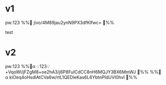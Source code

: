 # v1
pw:123
%%🔐 jivo/4M89jau2ynN9PX3dfKlfwc= 🔐%%

test

# v2
pw:123
%%🔐α 💡123💡+VqoWl/jFZgM8+oe2hA3/j6P8FuICdCC8nH6MQJY3BX6MmWJ 🔐%%
%%🔐α kiOeq4oHsdlAtCVa6w/rtL1QEDleKas6L6YbtnPIdUVI0hvl 🔐%%



